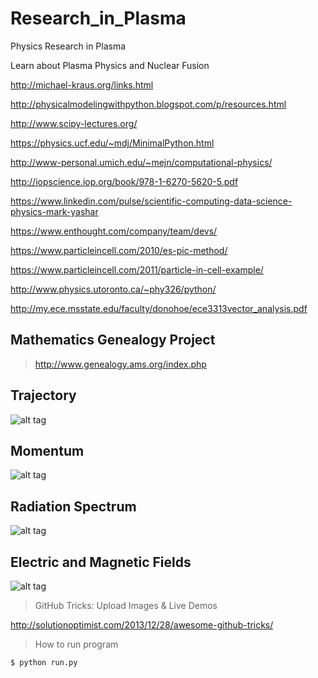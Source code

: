 # Research_in_Plasma
Physics Research in Plasma

Learn about Plasma Physics and Nuclear Fusion

http://michael-kraus.org/links.html

http://physicalmodelingwithpython.blogspot.com/p/resources.html

http://www.scipy-lectures.org/

https://physics.ucf.edu/~mdj/MinimalPython.html

http://www-personal.umich.edu/~mejn/computational-physics/

http://iopscience.iop.org/book/978-1-6270-5620-5.pdf

https://www.linkedin.com/pulse/scientific-computing-data-science-physics-mark-yashar

https://www.enthought.com/company/team/devs/

https://www.particleincell.com/2010/es-pic-method/

https://www.particleincell.com/2011/particle-in-cell-example/

http://www.physics.utoronto.ca/~phy326/python/

http://my.ece.msstate.edu/faculty/donohoe/ece3313vector_analysis.pdf


## Mathematics Genealogy Project

> http://www.genealogy.ams.org/index.php


## Trajectory
![alt tag](https://cloud.githubusercontent.com/assets/1994819/13370865/b076c8a2-dcdb-11e5-8207-b0da8becc761.png)

## Momentum
![alt tag](https://cloud.githubusercontent.com/assets/1994819/13370869/c79516c4-dcdb-11e5-8a3b-2f5338929ed5.png)

## Radiation Spectrum
![alt tag](https://cloud.githubusercontent.com/assets/1994819/13370870/c798c968-dcdb-11e5-95da-b730bfb845f3.png)

## Electric and Magnetic Fields
![alt tag](https://cloud.githubusercontent.com/assets/1994819/13370871/ca64c584-dcdb-11e5-8d39-268fd57ec759.png)

>GitHub Tricks: Upload Images & Live Demos

http://solutionoptimist.com/2013/12/28/awesome-github-tricks/

>How to run program

```
$ python run.py
```
